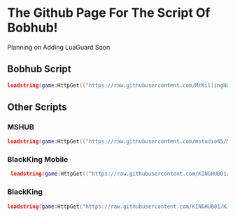 # The Github Page For The Script Of Bobhub!
Planning on Adding LuaGuard Soon

## Bobhub Script
 ```lua
 loadstring(game:HttpGet(("https://raw.githubusercontent.com/MrKillingHunter/Bobhub/main/BobHub.lua"),true))()
 ```

## Other Scripts

  ### MSHUB
   ```lua
   loadstring(game:HttpGet(("https://raw.githubusercontent.com/mstudio45/MSDOORS/main/MSHUB_Loader.lua"),true))()
   ```

   ### BlackKing Mobile
   ```lua
    loadstring(game:HttpGet(("https://raw.githubusercontent.com/KINGHUB01/BlackKing/main/BlackKingMb").true))()
   ```
    
   ### BlackKing
   ```lua
   loadstring(game:HttpGet("https://raw.githubusercontent.com/KINGHUB01/KING-HUB-NO-1/main/kingshubno1"))()
   ```
